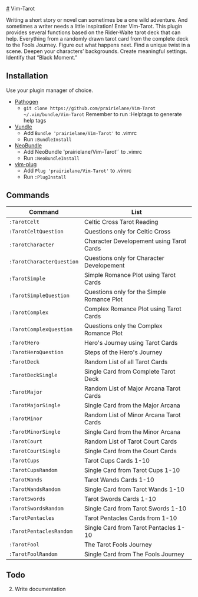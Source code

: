 [#](#) Vim-Tarot

Writing a short story or novel can sometimes be a one wild adventure.
And sometimes a writer needs a little inspiration! Enter Vim-Tarot. This plugin
provides several functions based on the Rider-Waite tarot deck that can help.
Everything from a randomly drawn tarot card from the complete deck to the
Fools Journey.  Figure out what happens next. Find a unique twist in a scene. 
Deepen your characters’ backgrounds. Create meaningful settings. Identify that 
“Black Moment.” 

## Installation

Use your plugin manager of choice.

- [Pathogen](https://github.com/tpope/vim-pathogen)
  - `git clone https://github.com/prairielane/Vim-Tarot ~/.vim/bundle/Vim-Tarot`
    Remember to run :Helptags to generate help tags
- [Vundle](https://github.com/gmarik/vundle)
  - Add `Bundle 'prairielane/Vim-Tarot'` to .vimrc
  - Run `:BundleInstall`
- [NeoBundle](https://github.com/Shougo/neobundle.vim)
  - Add NeoBundle 'prairielane/Vim-Tarot'` to .vimrc
  - Run `:NeoBundleInstall`
- [vim-plug](https://github.com/junegunn/vim-plug)
  - Add `Plug 'prairielane/Vim-Tarot'` to .vimrc
  - Run `:PlugInstall`

Commands
--------

| Command                    | List                                       |
| -------------------------- | ------------------------------------------ |
| `:TarotCelt`               | Celtic Cross Tarot Reading                 |
| `:TarotCeltQuestion`       | Questions only for Celtic Cross            |
| `:TarotCharacter`          | Character Developement using Tarot Cards   |
| `:TarotCharacterQuestion`  | Questions only for Character Developement  |
| `:TarotSimple`             | Simple Romance Plot using Tarot Cards      |
| `:TarotSimpleQuestion`     | Questions only for the Simple Romance Plot |
| `:TarotComplex`            | Complex Romance Plot using Tarot Cards     |
| `:TarotComplexQuestion`    | Questions only the Complex Romance Plot    |
| `:TarotHero`               | Hero's Journey using Tarot Cards           |
| `:TarotHeroQuestion`       | Steps of the Hero's Journey                |
| `:TarotDeck`               | Random List of all Tarot Cards             |
| `:TarotDeckSingle`         | Single Card from Complete Tarot Deck       |
| `:TarotMajor`              | Random List of Major Arcana Tarot Cards    |
| `:TarotMajorSingle`        | Single Card from the Major Arcana          |
| `:TarotMinor`              | Random List of Minor Arcana Tarot Cards    |
| `:TarotMinorSingle`        | Single Card from the Minor Arcana          |
| `:TarotCourt`              | Random List of Tarot Court Cards           |
| `:TarotCourtSingle`        | Single Card from the Court Cards           |
| `:TarotCups`               | Tarot Cups Cards 1-10                      |
| `:TarotCupsRandom`         | Single Card from Tarot Cups 1-10           |
| `:TarotWands`              | Tarot Wands Cards 1-10                     |
| `:TarotWandsRandom`        | Single Card from Tarot Wands 1-10          |
| `:TarotSwords`             | Tarot Swords Cards 1-10                    |
| `:TarotSwordsRandom`       | Single Card from Tarot Swords 1-10         |
| `:TarotPentacles`          | Tarot Pentacles Cards from 1-10            |
| `:TarotPentaclesRandom`    | Single Card from Tarot Pentacles 1-10      |  
| `:TarotFool`               | The Tarot Fools Journey                    |
| `:TarotFoolRandom`         | Single Card from The Fools Journey         |
  
## Todo


2. Write documentation




